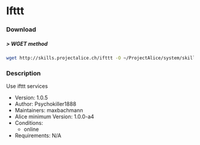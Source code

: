 # Ifttt

### Download

##### > WGET method
```bash
wget http://skills.projectalice.ch/ifttt -O ~/ProjectAlice/system/skillInstallTickets/Ifttt.install
```

### Description
Use ifttt services

- Version: 1.0.5
- Author: Psychokiller1888
- Maintainers: maxbachmann
- Alice minimum Version: 1.0.0-a4
- Conditions:
  - online
- Requirements: N/A
